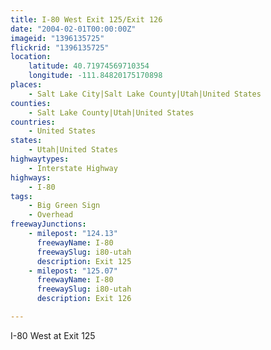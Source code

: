 ```yaml
---
title: I-80 West Exit 125/Exit 126
date: "2004-02-01T00:00:00Z"
imageid: "1396135725"
flickrid: "1396135725"
location:
    latitude: 40.71974569710354
    longitude: -111.84820175170898
places:
    - Salt Lake City|Salt Lake County|Utah|United States
counties:
    - Salt Lake County|Utah|United States
countries:
    - United States
states:
    - Utah|United States
highwaytypes:
    - Interstate Highway
highways:
    - I-80
tags:
    - Big Green Sign
    - Overhead
freewayJunctions:
    - milepost: "124.13"
      freewayName: I-80
      freewaySlug: i80-utah
      description: Exit 125
    - milepost: "125.07"
      freewayName: I-80
      freewaySlug: i80-utah
      description: Exit 126

---
```

I-80 West at Exit 125